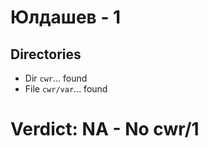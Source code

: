 # Юлдашев - 1
## Directories
- Dir `cwr`... found
- File `cwr/var`... found
# Verdict: **NA** - No cwr/1
